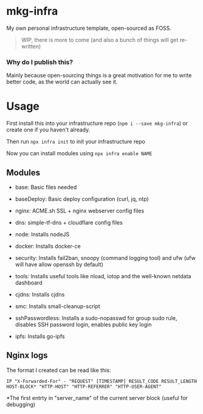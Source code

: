 # mkg-infra

My own personal infrastructure template, open-sourced as FOSS.

> WIP, there is more to come (and also a bunch of things will get re-written)

### Why do I publish this?
Mainly because open-sourcing things is a great motivation for me to write better code, as the world can actually see it.

# Usage

First install this into your infrastructure repo (`npm i --save mkg-infra`) or create one if you haven't already.

Then run `npx infra init` to init your infrastructure repo

Now you can install modules using `npx infra enable NAME`

## Modules

- base: Basic files needed

- baseDeploy: Basic deploy configuration (curl, jq, ntp)

- nginx: ACME.sh SSL + nginx webserver config files

- dns: simple-tf-dns + cloudflare config files

- node: Installs nodeJS

- docker: Installs docker-ce

- security: Installs fail2ban, snoopy (command logging tool) and ufw (ufw will have allow openssh by default)

- tools: Installs useful tools like nload, iotop and the well-known netdata dashboard

- cjdns: Installs cjdns

- smc: Installs small-cleanup-script

- sshPasswordless: Installs a sudo-nopasswd for group sudo rule, disables SSH password login, enables public key login

- ipfs: Installs go-ipfs

## Nginx logs

The format I created can be read like this:

```log
IP "X-Forwarded-For" - "REQUEST" [TIMESTAMP] RESULT_CODE RESULT_LENGTH HOST-BLOCK* "HTTP-HOST" "HTTP-REFERRER" "HTTP-USER-AGENT"
```

\*The first entrty in "server_name" of the current server block (useful for debugging)
